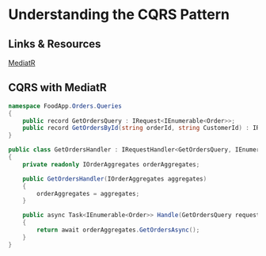 # Understanding the CQRS Pattern

## Links & Resources

[MediatR](https://github.com/jbogard/MediatR)

## CQRS with MediatR



```c#
namespace FoodApp.Orders.Queries
{
    public record GetOrdersQuery : IRequest<IEnumerable<Order>>;
    public record GetOrdersById(string orderId, string CustomerId) : IRequest<Order>;    
}
```

```c#
public class GetOrdersHandler : IRequestHandler<GetOrdersQuery, IEnumerable<Order>>
{
    private readonly IOrderAggregates orderAggregates;

    public GetOrdersHandler(IOrderAggregates aggregates)
    {
        orderAggregates = aggregates;
    }

    public async Task<IEnumerable<Order>> Handle(GetOrdersQuery request, CancellationToken cancellationToken)
    {
        return await orderAggregates.GetOrdersAsync();
    }
}
```
